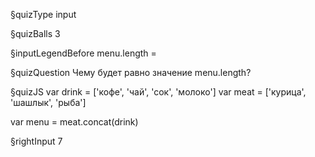 §quizType
input

§quizBalls
3

§inputLegendBefore
menu.length =


§quizQuestion
Чему будет равно значение menu.length?


§quizJS
var drink = ['кофе', 'чай', 'сок', 'молоко']
var meat = ['курица', 'шашлык', 'рыба']

var menu = meat.concat(drink)


§rightInput
7
